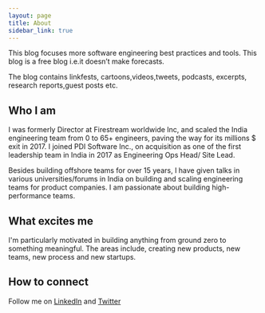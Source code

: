 ```yaml
---
layout: page
title: About
sidebar_link: true
---
```

This blog focuses more software engineering best practices and tools. This blog is a free blog i.e.it doesn’t make forecasts.

The blog contains linkfests, cartoons,videos,tweets, podcasts, excerpts, research reports,guest posts etc.



<h2>Who I am</h2>
I was formerly Director at Firestream worldwide Inc, and scaled the India engineering team from 0 to 65+ engineers, paving the way for its millions $ exit in 2017.  I joined PDI Software Inc., on acquisition as one of the first leadership team in India in 2017 as Engineering Ops Head/ Site Lead.  

Besides building offshore teams for over 15 years, I have given talks in various universities/forums in India on building and scaling engineering teams for product companies. I am passionate about building high-performance teams. 


<h2>What excites me</h2>

I'm particularly motivated in building anything from ground zero to something meaningful. The areas include, creating new products, new teams, new process and new startups.

<h2>How to connect</h2>

Follow me on <a href="https://www.linkedin.com/in/madhu-venkat-382b015/">LinkedIn</a> and <a href="https://twitter.com/madhuragav">Twitter</a> 





